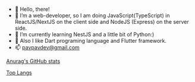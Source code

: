 - 👋 Hello, there!
- 👀 I’m a web-developer, so I am doing JavaScript(TypeScript) in ReactJS/NextJS on the client side and NodeJS (Express) on the server side.
- 🌱 I’m currently learning NestJS and a little bit of Python:)
- 🎯 Also I like Dart programing language and Flutter framework.
- 📫 pavpavdev@gmail.com

[Anurag's GitHub stats](https://github-readme-stats.vercel.app/api?username=PavPavv&show_icons=true&theme=prussian)

[Top Langs](https://github-readme-stats.vercel.app/api/top-langs/?username=PavPavv&exclude_repo=Brazil-Mexico,PavPavv.github.io,TS-cabinet)

<!---
PavPavv/PavPavv is a ✨ special ✨ repository because its `README.md` (this file) appears on your GitHub profile.
You can click the Preview link to take a look at your changes.
--->
